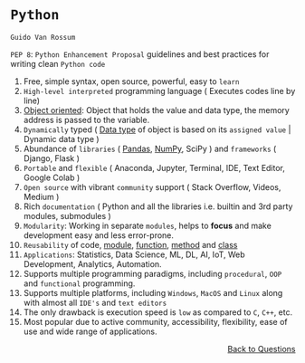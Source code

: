 # `Python`

`Guido Van Rossum`

`PEP 8`: `Python Enhancement Proposal` guidelines and best practices for writing clean `Python code`

1. Free, simple syntax, open source, powerful, easy to `learn`
2. `High-level interpreted` programming language ( Executes codes line by line)
3. [Object oriented](https://github.com/KIRANKUMAR7296/Python/blob/main/oop.md): Object that holds the value and data type, the memory address is passed to the variable. 
4. `Dynamically` typed ( [Data type](https://github.com/KIRANKUMAR7296/Python/blob/main/Data%20Types.md) of object is based on its `assigned value` | Dynamic data type )
5. Abundance of `libraries` ( [Pandas](https://github.com/KIRANKUMAR7296/Pandas), [NumPy](https://github.com/KIRANKUMAR7296/NumPy), SciPy ) and `frameworks` ( Django, Flask )
6. `Portable` and `flexible` ( Anaconda, Jupyter, Terminal, IDE, Text Editor, Google Colab )
7. `Open source` with vibrant `community` support ( Stack Overflow, Videos, Medium )
8. Rich `documentation` ( Python and all the libraries i.e. builtin and 3rd party modules, submodules )
9. `Modularity`: Working in separate `modules`, helps to **focus** and make development easy and less error-prone.
10. `Reusability` of code, [module](https://github.com/KIRANKUMAR7296/Python/blob/main/Importing.md), [function](https://github.com/KIRANKUMAR7296/Python/blob/main/Function.md), [method](https://github.com/KIRANKUMAR7296/Python/blob/main/Methods.md) and [class](https://github.com/KIRANKUMAR7296/Python/blob/main/class.md) 
11. `Applications`: Statistics, Data Science, ML, DL, AI, IoT, Web Development, Analytics, Automation.
12. Supports multiple programming paradigms, including `procedural`, `OOP` and `functional` programming.
13. Supports multiple platforms, including `Windows`, `MacOS` and `Linux` along with almost all `IDE's` and `text editors`
14. The only drawback is execution speed is `low` as compared to `C`, `C++`, etc.
15. Most popular due to active community, accessibility, flexibility, ease of use and wide range of applications.

<p align='right'><a align="right" href="https://github.com/KIRANKUMAR7296/Library/blob/main/Interview.md">Back to Questions</a></p>
